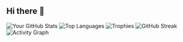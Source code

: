 ## Hi there 👋
![Your GitHub Stats](https://github-readme-stats.vercel.app/api?username=yubaraj2159&show_icons=true&theme=dark)
![Top Languages](https://github-readme-stats.vercel.app/api/top-langs/?username=yubaraj2159&layout=compact&theme=dark)
![Trophies](https://github-profile-trophy.vercel.app/?username=yubaraj2159&theme=radical)
![GitHub Streak](https://streak-stats.demolab.com/?user=yubaraj2159&theme=dark&hide_border=true)
![Activity Graph](https://github-readme-activity-graph.vercel.app/graph?username=yubaraj2159&theme=react-dark)



<!--
**yubaraj2159/yubaraj2159** is a ✨ _special_ ✨ repository because its `README.md` (this file) appears on your GitHub profile.

Here are some ideas to get you started:

- 🔭 I’m currently working on ...
- 🌱 I’m currently learning ...
- 👯 I’m looking to collaborate on ...
- 🤔 I’m looking for help with ...
- 💬 Ask me about ...
- 📫 How to reach me: ...
- 😄 Pronouns: ...
- ⚡ Fun fact: ...
-->
